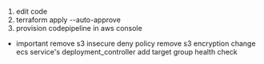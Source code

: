 1. edit code
2. terraform apply --auto-approve
3. provision codepipeline in aws console



* important
remove s3 insecure deny policy
remove s3 encryption
change ecs service's deployment_controller
add target group health check
